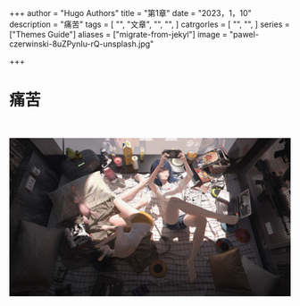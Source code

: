 +++
author = "Hugo Authors"
title = "第1章"
date = "2023，1，10"
description = "痛苦"
tags = [
    "",
    "文章",
    "",
    "",
]
catrgorles = [
    "",
    "",
]
series = ["Themes Guide"]
aliases = ["migrate-from-jekyl"]
image = "pawel-czerwinski-8uZPynIu-rQ-unsplash.jpg" 

+++



#                                                                             痛苦



​       

![美图](3.jpg)
